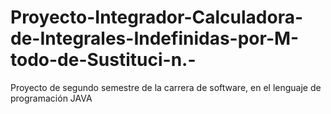 # Proyecto-Integrador-Calculadora-de-Integrales-Indefinidas-por-M-todo-de-Sustituci-n.-
Proyecto de segundo semestre de la carrera de software, en el lenguaje de programación JAVA 
